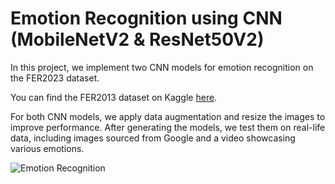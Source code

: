 # Emotion Recognition using CNN (MobileNetV2 & ResNet50V2)

In this project, we implement two CNN models for emotion recognition on the FER2023 dataset.

You can find the FER2013 dataset on Kaggle [here](https://www.kaggle.com/datasets/msambare/fer2013).

For both CNN models, we apply data augmentation and resize the images to improve performance. After generating the models, we test them on real-life data, including images sourced from Google and a video showcasing various emotions.

![Emotion Recognition](https://production-media.paperswithcode.com/datasets/FER2013-0000001434-01251bb8_415HDzL.jpg)
